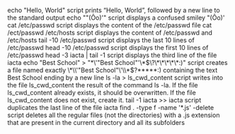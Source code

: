 echo "Hello, World" script prints “Hello, World”, followed by a new line to the standard output
echo "\"(Ôo)'" script displays a confused smiley "(Ôo)'
cat /etc/passwd script displays the content of the /etc/passwd file
cat /ect/passwd /etc/hosts script displays the content of /etc/passwd and /etc/hosts
tail -10 /etc/passwd script displays the last 10 lines of /etc/passwd
head -10 /etc/passwd script displays the first 10 lines of /etc/passwd
head -3 iacta | tail -1 script displays the third line of the file iacta
echo "Best School" > "\*\\\'\"Best School\"\'\\\*$\?\*\*\*\*\*:)" script creates a file named exactly \*\\'"Best School"\'\\*$\?\*\*\*\*\*:) containing the text Best School ending by a new line
ls -la > ls_cwd_content script writes into the file ls_cwd_content the result of the command ls -la. If the file ls_cwd_content already exists, it should be overwritten. If the file ls_cwd_content does not exist, create it.
tail -1 iacta >> iacta script duplicates the last line of the file iacta
find . -type f -name '*.js' -delete script deletes all the regular files (not the directories) with a .js extension that are present in the current directory and all its subfolders
